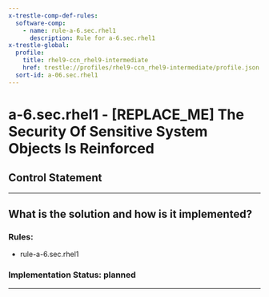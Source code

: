 ```yaml
---
x-trestle-comp-def-rules:
  software-comp:
    - name: rule-a-6.sec.rhel1
      description: Rule for a-6.sec.rhel1
x-trestle-global:
  profile:
    title: rhel9-ccn_rhel9-intermediate
    href: trestle://profiles/rhel9-ccn_rhel9-intermediate/profile.json
  sort-id: a-06.sec.rhel1
---
```


# a-6.sec.rhel1 - \[REPLACE_ME\] The Security Of Sensitive System Objects Is Reinforced

## Control Statement

______________________________________________________________________

## What is the solution and how is it implemented?

<!-- For implementation status enter one of: implemented, partial, planned, alternative, not-applicable -->

<!-- Note that the list of rules under ### Rules: is read-only and changes will not be captured after assembly to JSON -->

<!-- Add control implementation description here for control: a-6.sec.rhel1 -->

### Rules:

  - rule-a-6.sec.rhel1

### Implementation Status: planned

______________________________________________________________________
